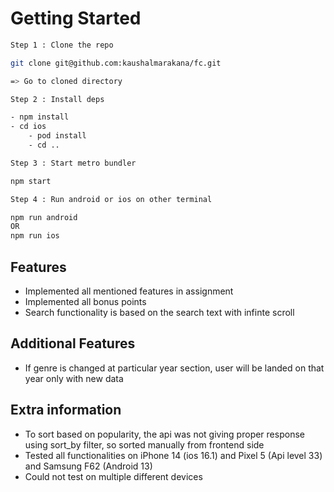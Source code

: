 # Getting Started

```bash
Step 1 : Clone the repo

git clone git@github.com:kaushalmarakana/fc.git

=> Go to cloned directory

Step 2 : Install deps

- npm install
- cd ios
    - pod install
    - cd ..

Step 3 : Start metro bundler

npm start

Step 4 : Run android or ios on other terminal

npm run android
OR
npm run ios
```

## Features

- Implemented all mentioned features in assignment
- Implemented all bonus points
- Search functionality is based on the search text with infinte scroll

## Additional Features

- If genre is changed at particular year section, user will be landed on that year only with new data

## Extra information

- To sort based on popularity, the api was not giving proper response using sort_by filter, so sorted manually from frontend side
- Tested all functionalities on iPhone 14 (ios 16.1) and Pixel 5 (Api level 33) and Samsung F62 (Android 13)
- Could not test on multiple different devices
